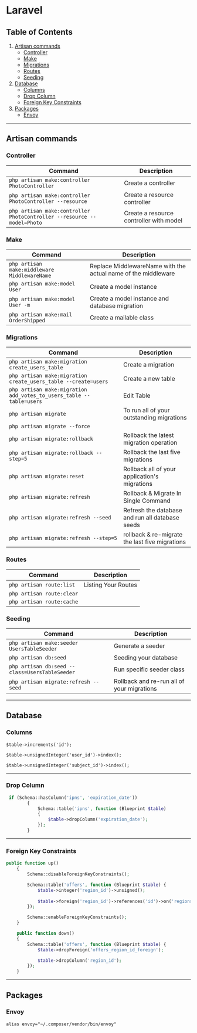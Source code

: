 # Laravel

## Table of Contents
1. [Artisan commands](#artisan-commands)
    * [Controller](#controller)
    * [Make](#make)
    * [Migrations](#migrations)
    * [Routes](#routes)
    * [Seeding](#seeding)
2. [Database](#database)
    * [Columns](#columns)
    * [Drop Column](#drop-column)
    * [Foreign Key Constraints](#foreign-key-constraints)
3. [Packages](#packages)
    * [Envoy](#envoy)
 
    

---
## Artisan commands

### Controller
| Command | Description |
| --------- | ------- |
|  `php artisan make:controller PhotoController` | Create a controller |
|  `php artisan make:controller PhotoController --resource` | Create a resource controller |
|  `php artisan make:controller PhotoController --resource --model=Photo` | Create a resource controller with model |


### Make
| Command | Description |
| --------- | ------- |
|  `php artisan make:middleware MiddlewareName` | Replace MiddlewareName with the actual name of the middleware |
|  `php artisan make:model User` | Create a model instance |
|  `php artisan make:model User -m` | Create a model instance and database migration|
|  `php artisan make:mail OrderShipped` | Create a mailable class |


### Migrations
| Command | Description |
| --------- | ------- |
|  `php artisan make:migration create_users_table` | Create a migration |
|  `php artisan make:migration create_users_table --create=users` | Create a new table |
|  `php artisan make:migration add_votes_to_users_table --table=users` | Edit Table |
|  `php artisan migrate` | To run all of your outstanding migrations |
|  `php artisan migrate --force` |  |
|  `php artisan migrate:rollback` | Rollback the latest migration operation |
|  `php artisan migrate:rollback --step=5` | Rollback the last five migrations |
|  `php artisan migrate:reset` | Rollback  all of your application's migrations |
|  `php artisan migrate:refresh` | Rollback & Migrate In Single Command |
|  `php artisan migrate:refresh --seed` | Refresh the database and run all database seeds |
|  `php artisan migrate:refresh --step=5` | rollback & re-migrate the last five migrations|


### Routes
| Command | Description |
| --------- | ------- |
|  `php artisan route:list` | Listing Your Routes |
|  `php artisan route:clear` |  |
|  `php artisan route:cache` | |


### Seeding
| Command | Description |
| --------- | ------- |
|  `php artisan make:seeder UsersTableSeeder` | Generate a seeder|
|  `php artisan db:seed` | Seeding your database  |
|  `php artisan db:seed --class=UsersTableSeeder` | Run specific seeder class  |
|  `php artisan migrate:refresh --seed` | Rollback and re-run all of your migrations |

---

## Database

### Columns
`$table->increments('id');`

`$table->unsignedInteger('user_id')->index();`

`$table->unsignedInteger('subject_id')->index();`

---

### Drop Column

```php
 if (Schema::hasColumn('ipns', 'expiration_date'))
        {
            Schema::table('ipns', function (Blueprint $table)
            {
                $table->dropColumn('expiration_date');
            });
        }
```
---

### Foreign Key Constraints
```php
public function up()
    {
        Schema::disableForeignKeyConstraints();

        Schema::table('offers', function (Blueprint $table) {
            $table->integer('region_id')->unsigned();
           
            $table->foreign('region_id')->references('id')->on('regions');
        });

        Schema::enableForeignKeyConstraints();
    }

    public function down()
    {
        Schema::table('offers', function (Blueprint $table) {
            $table->dropForeign('offers_region_id_foreign');

            $table->dropColumn('region_id');
        });
    }
```
---
## Packages

### Envoy
`alias envoy="~/.composer/vendor/bin/envoy"`
